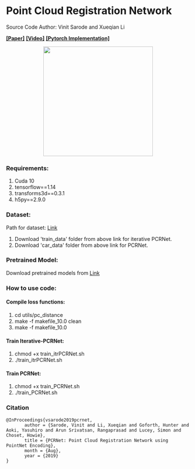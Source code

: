 # Point Cloud Registration Network

Source Code Author: Vinit Sarode and Xueqian Li

**[[Paper]](https://arxiv.org/abs/1908.07906)**
**[[Video]](https://arxiv.org/abs/1908.07906)**
**[[Pytorch Implementation]](https://github.com/vinits5/pcrnet_pytorch)**

<p align="center">
	<img src="https://github.com/vinits5/pcrnet/blob/master/images/first_fig.png" height="300">
</p>

### Requirements:
1. Cuda 10
2. tensorflow==1.14
3. transforms3d==0.3.1
4. h5py==2.9.0

### Dataset:
Path for dataset: [Link](https://drive.google.com/drive/folders/19X68JeiXdeZgFp3cuCVpac4aLLw4StHZ?usp=sharing)
1. Download 'train_data' folder from above link for iterative PCRNet.
2. Download 'car_data' folder from above link for PCRNet.

### Pretrained Model:
Download pretrained models from [Link](https://drive.google.com/drive/folders/1o3F6677n6FVuMArNVWTyP5Hn3m856eEG?usp=sharing)

### How to use code:

#### Compile loss functions:
1. cd utils/pc_distance
2. make -f makefile_10.0 clean
3. make -f makefile_10.0

#### Train Iterative-PCRNet:
1. chmod +x train_itrPCRNet.sh
2. ./train_itrPCRNet.sh

#### Train PCRNet:
1. chmod +x train_PCRNet.sh
2. ./train_PCRNet.sh

### Citation

```
@InProceedings{vsarode2019pcrnet,
       author = {Sarode, Vinit and Li, Xueqian and Goforth, Hunter and Aoki, Yasuhiro and Arun Srivatsan, Rangaprasad and Lucey, Simon and Choset, Howie},
       title = {PCRNet: Point Cloud Registration Network using PointNet Encoding},
       month = {Aug},
       year = {2019}
}
```